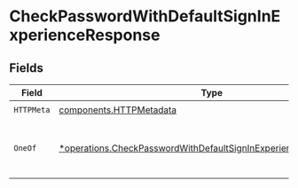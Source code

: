 # CheckPasswordWithDefaultSignInExperienceResponse


## Fields

| Field                                                                                                                                               | Type                                                                                                                                                | Required                                                                                                                                            | Description                                                                                                                                         |
| --------------------------------------------------------------------------------------------------------------------------------------------------- | --------------------------------------------------------------------------------------------------------------------------------------------------- | --------------------------------------------------------------------------------------------------------------------------------------------------- | --------------------------------------------------------------------------------------------------------------------------------------------------- |
| `HTTPMeta`                                                                                                                                          | [components.HTTPMetadata](../../models/components/httpmetadata.md)                                                                                  | :heavy_check_mark:                                                                                                                                  | N/A                                                                                                                                                 |
| `OneOf`                                                                                                                                             | [*operations.CheckPasswordWithDefaultSignInExperienceResponseBody](../../models/operations/checkpasswordwithdefaultsigninexperienceresponsebody.md) | :heavy_minus_sign:                                                                                                                                  | The password meets the password policy.                                                                                                             |
